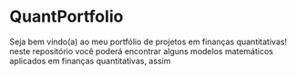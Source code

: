 # QuantPortfolio

Seja bem vindo(a) ao meu portfólio de projetos em finanças quantitativas! neste repositório você poderá encontrar alguns modelos matemáticos aplicados em finanças quantitativas, assim
